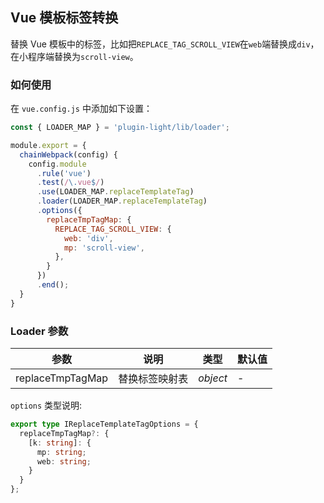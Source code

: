 ## Vue 模板标签转换

替换 Vue 模板中的标签，比如把`REPLACE_TAG_SCROLL_VIEW`在`web`端替换成`div`，在小程序端替换为`scroll-view`。


### 如何使用

在 `vue.config.js` 中添加如下设置：

```js
const { LOADER_MAP } = 'plugin-light/lib/loader';

module.export = {
  chainWebpack(config) {
    config.module
      .rule('vue')
      .test(/\.vue$/)
      .use(LOADER_MAP.replaceTemplateTag)
      .loader(LOADER_MAP.replaceTemplateTag)
      .options({
        replaceTmpTagMap: {
          REPLACE_TAG_SCROLL_VIEW: {
            web: 'div',
            mp: 'scroll-view',
          },
        }
      })
      .end();
  }
}
```

### Loader 参数

| 参数             | 说明           | 类型     | 默认值 |
| ---------------- | -------------- | -------- | ------ |
| replaceTmpTagMap | 替换标签映射表 | _object_ | -      |


`options` 类型说明:

```ts
export type IReplaceTemplateTagOptions = {
  replaceTmpTagMap?: {
    [k: string]: {
      mp: string;
      web: string;
    }
  }
};
```

